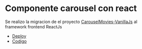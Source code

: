 # Componente carousel con react

Se realizo la migracion de el proyecto [CarouselMovies-VanillaJs](https://github.com/JuanC-JC/CarouselMovies-VanillaJs) al framework frontend ReactJs

- [Deploy](https://juanc-jc.github.io/CarouselMovies-VanillaJs/)
- [Codigo](https://juanc-jc.github.io/ )